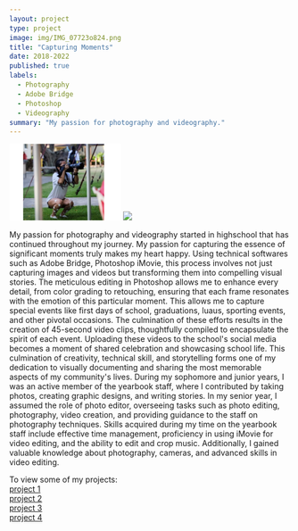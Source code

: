 ```yaml
---
layout: project
type: project
image: img/IMG_07723o824.png
title: "Capturing Moments"
date: 2018-2022
published: true
labels:
  - Photography
  - Adobe Bridge
  - Photoshop
  - Videography
summary: "My passion for photography and videography."
---
```


<div class="text-center p-4">
  <img width="200px" src="../img/IMG_0772.PNG" class="img-thumbnail" >
  <img width="200px" src="../img/IMG_3527.PNG" class="img-thumbnail" >
 
  
</div>


My passion for photography and videography started in highschool that has continued throughout my journey. My passion for capturing the essence of significant moments truly makes my heart happy. Using technical softwares such as Adobe Bridge, Photoshop iMovie, this process involves not just capturing images and videos but transforming them into compelling visual stories. The meticulous editing in Photoshop allows me to enhance every detail, from color grading to retouching, ensuring that each frame resonates with the emotion of this particular moment. This allows me to capture special events like first days of school, graduations, luaus, sporting events, and other pivotal occasions. The culmination of these efforts results in the creation of 45-second video clips, thoughtfully compiled to encapsulate the spirit of each event. Uploading these videos to the school's social media becomes a moment of shared celebration and showcasing school life. This culmination of creativity, technical skill, and storytelling forms one of my dedication to visually documenting and sharing the most memorable aspects of my community's lives.
  During my sophomore and junior years, I was an active member of the yearbook staff, where I contributed by taking photos, creating graphic designs, and writing stories. In my senior year, I assumed the role of photo editor, overseeing tasks such as photo editing, photography, video creation, and providing guidance to the staff on photography techniques.
  Skills acquired during my time on the yearbook staff include effective time management, proficiency in using iMovie for video editing, and the ability to edit and crop music. Additionally, I gained valuable knowledge about photography, cameras, and advanced skills in video editing.







To view some of my projects: <br>
[project 1](https://www.instagram.com/p/CPSKp9GgXrG/)<br>
[project 2](https://www.instagram.com/p/CGJzmjol5t-/)<br>
[project 3](https://www.instagram.com/p/CBJYButlnTg/)<br>
[project 4](https://www.instagram.com/p/B93XlEVF1EA/)


